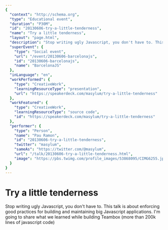 ```yaml
---
{
  "context": "http://schema.org",
  "type": "Educational event",
  "duration": "P30M",
  "id": "20130606-try-a-little-tenderness",
  "name": "Try a little tenderness",
  "layout": "page.html",
  "description": "Stop writing ugly Javascript, you don't have to. This talk is about enforcing good practices for building and maintaining big Javascript applications. I'm going to share what we learned while building Teambox (more than 200k lines of javascript code)",
  "superEvent": {
    "type": "Social event",
    "url": "/event/20130606-barcelonajs",
    "id": "20130606-barcelonajs",
    "name": "BarcelonaJS"
  },
  "inLanguage": "en",
  "workPerformed": {
    "type": "CreativeWork",
    "learningResourceType": "presentation",
    "url": "https://speakerdeck.com/masylum/try-a-little-tenderness"
  },
  "workFeatured": {
    "type": "CreativeWork",
    "learningResourceType": "source code",
    "id": "https://speakerdeck.com/masylum/try-a-little-tenderness"
  },
  "performer": {
    "type": "Person",
    "name": "Pau Ramon",
    "id": "20130606-try-a-little-tenderness",
    "twitter": "masylum",
    "sameAs": "https://twitter.com/@masylum",
    "url": "/talk/20130606-try-a-little-tenderness.html",
    "image": "https://pbs.twimg.com/profile_images/53868095/CIMG6255.jpg"
  }
}
---
```

# Try a little tenderness

Stop writing ugly Javascript, you don't have to. This talk is about enforcing good practices for building and maintaining big Javascript applications. I'm going to share what we learned while building Teambox (more than 200k lines of javascript code)